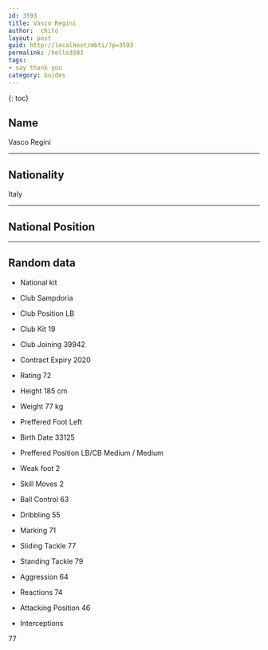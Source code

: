 ```yaml
---
id: 3593
title: Vasco Regini
author:  chito 
layout: post
guid: http://localhost/mbti/?p=3593
permalink: /hello3593
tags:
- say thank you
category: Guides
---
```



{: toc}


## Name  
Vasco Regini 

* * *

## Nationality  
Italy 

* * *

## National Position 

* * *

## Random data 

  * National kit 
  * Club 
Sampdoria 

  * Club Position 
LB 

  * Club Kit 
19 

  * Club Joining 
39942 

  * Contract Expiry 
2020 

  * Rating 
72 

  * Height 
185 cm 

  * Weight 
77 kg 

  * Preffered Foot 
Left 

  * Birth Date 
33125 

  * Preffered Position 
LB/CB Medium / Medium 

  * Weak foot 
2 

  * Skill Moves 
2 

  * Ball Control 
63 

  * Dribbling 
55 

  * Marking 
71 

  * Sliding Tackle 
77 

  * Standing Tackle 
79 

  * Aggression 
64 

  * Reactions 
74 

  * Attacking Position 
46 

  * Interceptions 

77</ul>